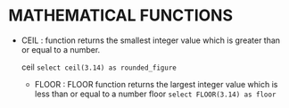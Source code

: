 # MATHEMATICAL FUNCTIONS

- CEIL : function returns the smallest integer value which is greater than or equal to a number.

  ceil ```select ceil(3.14) as rounded_figure```

  - FLOOR : FLOOR function returns the largest integer value which is less than or equal to a number
    floor ```select FLOOR(3.14) as floor ```